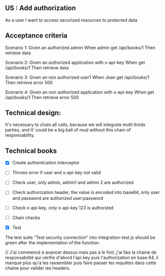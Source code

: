 ## US : Add authorization
As a user
I want to access securized resources
to protected data

## Acceptance criteria
Scenario 1:
Given an authorized admin
When admin get /api/books/1
Then retrieve data 

Scenario 2:
Given an authorized application with x-api-key 
When get /api/books/1
Then retrieve data

Scenario 3:
Given an non authorized user1
When Jean get /api/books/1
Then retrieve error 500 

Scenario 4:
Given an non authorized application with x-api-key 
When get /api/books/1
Then retrieve error 500 

## Technical design:
It's necessary to chain all calls, because we will integrate multi thirds parties, and It' could be a big ball of mud without this chain of responsability. 

## Technical books
- [x] Create authentication interceptor
- [ ] Throws error if user and x-api-key not valid
- [ ] Check user, only admin, admin1 and admin 2 are authorized
- [ ] Check authorization header, the value is encoded into base64, only user and password are authorized user:password
- [ ] Check x-api-key,  only x-api-key 123 is authorized
- [ ] Chain checks
- [x] Test


The test suite "Test security connection" into integration-test.js should be green after the implementation of the function.

// J'ai commencé à avancer dessus mais pas à le finir, j'ai fais la chaine de responsabilité qui vérifie d'abord l'api key puis l'authorization en base 64, il manque plus qu'à les rassembler puis faire passer les requêtes dans cette chaine pour valider les headers.